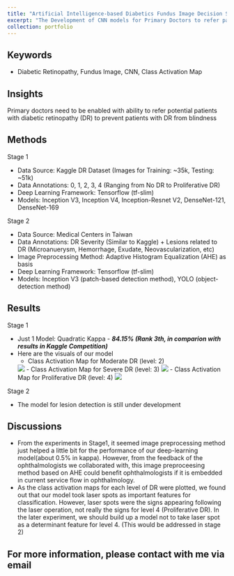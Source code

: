 ```yaml
---
title: "Artificial Intelligence-based Diabetics Fundus Image Decision Support"
excerpt: "The Development of CNN models for Primary Doctors to refer patients with DR to ophthalmologists<br/><img src='/cfyehprofile/images/DR_L2.gif'>"
collection: portfolio
---
```


Keywords
---
- Diabetic Retinopathy, Fundus Image, CNN, Class Activation Map

Insights
---
Primary doctors need to be enabled with ability to refer potential patients with diabetic retinopathy (DR) to prevent patients with DR from blindness

Methods
---
Stage 1
- Data Source: Kaggle DR Dataset (Images for Training: ~35k, Testing: ~51k)
- Data Annotations: 0, 1, 2, 3, 4 (Ranging from No DR to Proliferative DR)
- Deep Learning Framework: Tensorflow (tf-slim)
- Models: Inception V3, Inception V4, Inception-Resnet V2, DenseNet-121, DenseNet-169

Stage 2
- Data Source: Medical Centers in Taiwan
- Data Annotations: DR Severity (Similar to Kaggle) + Lesions related to DR (Microanuerysm, Hemorrhage, Exudate, Neovascularization, etc)
- Image Preprocessing Method: Adaptive Histogram Equalization (AHE) as basis
- Deep Learning Framework: Tensorflow (tf-slim)
- Models: Inception V3 (patch-based detection method), YOLO (object-detection method)

Results
---
Stage 1
- Just 1 Model: Quadratic Kappa - **_84.15% (Rank 3th, in comparion with results in Kaggle Competition)_**
- Here are the visuals of our model
	- Class Activation Map for Moderate DR (level: 2) 
	<img src='/cfyehprofile/images/DR_L2.gif'>
	- Class Activation Map for Severe DR (level: 3)
	<img src='/cfyehprofile/images/DR_L3.gif'>
	- Class Activation Map for Proliferative DR (level: 4)
	<img src='/cfyehprofile/images/DR_L4.gif'>

Stage 2
- The model for lesion detection is still under development 


Discussions
---
- From the experiments in Stage1, it seemed image preprocessing method  just helped a little bit for the performance of our deep-learning model(about 0.5% in kappa). However, from the feedback of the ophthalmologists we collaborated with, this image preproceesing method based on AHE could benefit ophthalmologists if it is embedded in current service flow in ophthalmology.
- As the class activation maps for each level of DR were plotted, we found out that our model took laser spots as important features for classification. However, laser spots were the signs appearing following the laser operation, not really the signs for level 4 (Proliferative DR). In the later experiment, we should build up a model not to take laser spot as a determinant feature for level 4. (This would be addressed in stage 2)


## For more information, please contact with me via email
